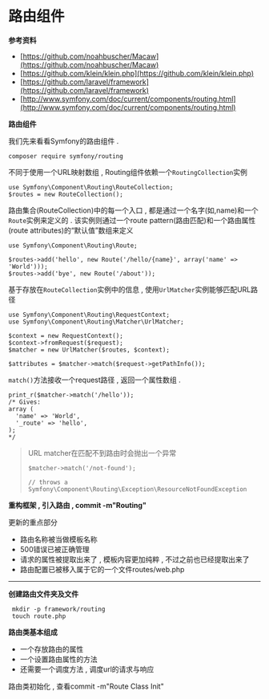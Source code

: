 # 路由组件

**参考资料**

* [https://github.com/noahbuscher/Macaw](https://github.com/noahbuscher/Macaw)
* [https://github.com/klein/klein.php](https://github.com/klein/klein.php)
* [https://github.com/laravel/framework](https://github.com/laravel/framework)
* [http://www.symfony.com/doc/current/components/routing.html](http://www.symfony.com/doc/current/components/routing.html)

**路由组件**

我们先来看看Symfony的路由组件 .

```
composer require symfony/routing
```

不同于使用一个URL映射数组 , Routing组件依赖一个`RoutingCollection`实例

```
use Symfony\Component\Routing\RouteCollection; 
$routes = new RouteCollection();
```

路由集合\(RouteCollection\)中的每一个入口 , 都是通过一个名字\(如,name\)和一个`Route`实例来定义的 . 该实例则通过一个route pattern\(路由匹配\)和一个路由属性\(route attributes\)的“默认值”数组来定义

```
use Symfony\Component\Routing\Route;

$routes->add('hello', new Route('/hello/{name}', array('name' => 'World')));
$routes->add('bye', new Route('/about'));
```

基于存放在`RouteCollection`实例中的信息 , 使用`UrlMatcher`实例能够匹配URL路径

```
use Symfony\Component\Routing\RequestContext;
use Symfony\Component\Routing\Matcher\UrlMatcher;

$context = new RequestContext();
$context->fromRequest($request);
$matcher = new UrlMatcher($routes, $context);

$attributes = $matcher->match($request->getPathInfo());
```

`match()`方法接收一个request路径 , 返回一个属性数组 .

```
print_r($matcher->match('/hello'));
/* Gives:
array (
  'name' => 'World',
  '_route' => 'hello',
);
*/
```

> URL matcher在匹配不到路由时会抛出一个异常
>
> ```
> $matcher->match('/not-found');
>  
> // throws a Symfony\Component\Routing\Exception\ResourceNotFoundException
> ```

**重构框架 , 引入路由 , commit -m"Routing"**

更新的重点部分

* 路由名称被当做模板名称
* 500错误已被正确管理
* 请求的属性被提取出来了 , 模板内容更加纯粹 , 不过之前也已经提取出来了
* 路由配置已被移入属于它的一个文件routes/web.php

---

**创建路由文件夹及文件**

```
 mkdir -p framework/routing
 touch route.php
```

**路由类基本组成**

* 一个存放路由的属性
* 一个设置路由属性的方法
* 还需要一个调度方法 , 调度url的请求与响应

路由类初始化 , 查看commit -m"Route Class Init"

